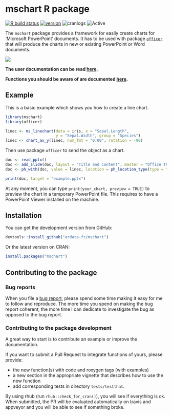 mschart R package
================

<!-- README.md is generated from README.Rmd. Please edit that file -->

[![R build
status](https://github.com/ardata-fr/mschart/workflows/R-CMD-check/badge.svg)](https://github.com/ardata-fr/mschart/actions)
[![version](https://www.r-pkg.org/badges/version/mschart)](https://CRAN.R-project.org/package=mschart)
![cranlogs](https://cranlogs.r-pkg.org/badges/mschart)
![Active](http://www.repostatus.org/badges/latest/active.svg)

The `mschart` package provides a framework for easily create charts for
‘Microsoft PowerPoint’ documents. It has to be used with package
[`officer`](https://davidgohel.github.io/officer) that will produce the
charts in new or existing PowerPoint or Word documents.

![](https://www.ardata.fr/img/illustrations/ms_barchart.png)

**The user documentation can be read
[here](https://ardata-fr.github.io/mschart/articles/introduction.html).**

**Functions you should be aware of are documented
[here](https://ardata-fr.github.io/mschart/reference/index.html).**

## Example

This is a basic example which shows you how to create a line chart.

``` r
library(mschart)
library(officer)

linec <- ms_linechart(data = iris, x = "Sepal.Length",
                      y = "Sepal.Width", group = "Species")
linec <- chart_ax_y(linec, num_fmt = "0.00", rotation = -90)
```

Then use package `officer` to send the object as a chart.

``` r
doc <- read_pptx()
doc <- add_slide(doc, layout = "Title and Content", master = "Office Theme")
doc <- ph_with(doc, value = linec, location = ph_location_type(type = "body"))

print(doc, target = "example.pptx")
```

At any moment, you can type `print(your_chart, preview = TRUE)` to
preview the chart in a temporary PowerPoint file. This requires to have
a PowerPoint Viewer installed on the machine.

## Installation

You can get the development version from GitHub:

``` r
devtools::install_github("ardata-fr/mschart")
```

Or the latest version on CRAN:

``` r
install.packages("mschart")
```

## Contributing to the package

### Bug reports

When you file a [bug
report](https://github.com/ardata-fr/mschart/issues), please spend some
time making it easy for me to follow and reproduce. The more time you
spend on making the bug report coherent, the more time I can dedicate to
investigate the bug as opposed to the bug report.

### Contributing to the package development

A great way to start is to contribute an example or improve the
documentation.

If you want to submit a Pull Request to integrate functions of yours,
please provide:

  - the new function(s) with code and roxygen tags (with examples)
  - a new section in the appropriate vignette that describes how to use
    the new function
  - add corresponding tests in directory `tests/testthat`.

By using rhub (run `rhub::check_for_cran()`), you will see if everything
is ok. When submitted, the PR will be evaluated automatically on travis
and appveyor and you will be able to see if something broke.
